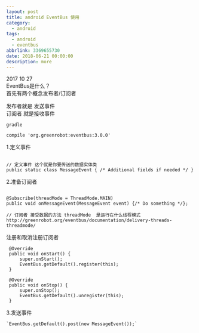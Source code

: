 ```yaml
---
layout: post
title: android EventBus 使用
category: 
  - android
tags: 
  - android 
  - eventbus
abbrlink: 3369655730
date: 2018-06-21 00:00:00
description: more
---
```



2017 10 27  
EventBus是什么？  
首先有两个概念发布者/订阅者  

发布者就是 发送事件  
订阅者 就是接收事件  

	gradle
	
	compile 'org.greenrobot:eventbus:3.0.0'


1.定义事件

<pre><code>
// 定义事件 这个就是你要传送的数据实体类
public static class MessageEvent { /* Additional fields if needed */ }
</code></pre>
	

2.准备订阅者

<pre><code>
@Subscribe(threadMode = ThreadMode.MAIN)  
public void onMessageEvent(MessageEvent event) {/* Do something */};
	
// 订阅者 接受数据的方法 threadMode  是运行在什么线程模式
http://greenrobot.org/eventbus/documentation/delivery-threads-threadmode/
</code></pre>

注册和取消注册订阅者

	 @Override
	 public void onStart() {
		 super.onStart();
		 EventBus.getDefault().register(this);
	 }

	 @Override
	 public void onStop() {
		 super.onStop();
		 EventBus.getDefault().unregister(this);
	 }

3.发送事件

	`EventBus.getDefault().post(new MessageEvent());`